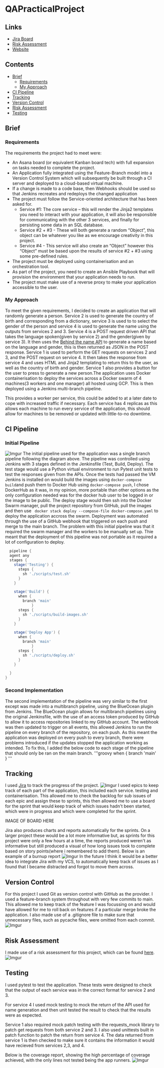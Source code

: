 # QAPracticalProject

## Links
- [Jira Board](https://iwanmoreton.atlassian.net/jira/software/projects/RPG/boards/2) 
- [Risk Assessment](https://docs.google.com/spreadsheets/d/1IeuFpi1XlGLEOQXmaGHo8kVIGX8WgU8-X_HEDSg3zGQ/edit?usp=sharing)
- [Website]()

## Contents
- [Brief](#brief)
    - [Requirements](#requirements)
    - [My Approach](#my-approach)
- [CI Pipeline](#ci-pipeline)
- [Tracking](#tracking)
- [Version Control](#version-control)
- [Risk Assessment](#risk-assessment)
- [Testing](#testing)
    

## Brief
### Requirements
The requirements the project had to meet were:
- An Asana board (or equivalent Kanban board tech) with full expansion on tasks needed to complete the project.
- An Application fully integrated using the Feature-Branch model into a Version Control System which will subsequently be built through a CI server and deployed to a cloud-based virtual machine.
- If a change is made to a code base, then Webhooks should be used so that Jenkins recreates and redeploys the changed application
- The project must follow the Service-oriented architecture that has been asked for.
  - Service #1: The core service – this will render the Jinja2 templates you need to interact with your application, it will also be responsible for communicating with the other 3 services, and finally for persisting some data in an SQL database.
  - Service #2 + #3 - These will both generate a random “Object”, this object can be whatever you like as we encourage creativity in this project.
  - Service #4 - This service will also create an “Object” however this “Object” must be based upon the results of service #2 + #3 using some pre-defined rules.
- The project must be deployed using containerisation and an orchestration tool.
- As part of the project, you need to create an Ansible Playbook that will provision the environment that your application needs to run.
- The project must make use of a reverse proxy to make your application accessible to the user.

### My Approach
To meet the given requirements, I decided to create an application that will randomly generate a person. Service 2 is used to generate the country of birth and corresponding from a dictionary, service 3 is used to to select the gender of the person and service 4 is used to generate the name using the outputs from services 2 and 3. Service 4 is a POST request driven API that takes the language spoken(given by service 2) and the gender(given by service 3). It then uses the [Behind the name API](https://www.behindthename.com/api/) to generate a name based on the language and gender, this is then returned as JSON in the POST response. Service 1 is used to perform the GET requests on services 2 and 3, and the POST request on service 4. It then takes the response from service 4 and uses HTML and Jinja2 templating to return this to the user, as well as the country of birth and gender. Service 1 also provides a button for the user to press to generate a new person.The application uses Docker containerisation to deploy the services across a Docker swarm of 4 machines(3 workers and one manager) all hosted using GCP. This is then deployed using a Jenkins multi-branch pipeline.

 This provides a worker per service, this could be added to at a later date to cope with increased traffic if necessary. Each service has 4 replicas as this allows each machine to run every service of the application, this should allow for machines to be removed or updated with little-to-no downtime.

## CI Pipeline

### Initial Pipeline
![Imgur](https://i.imgur.com/zBeTDPh.png)
The initial pipeline used for the application was a single branch pipeline following the diagram above. The pipeline was controlled using Jenkins with 3 stages defined in the Jenkinsfile (Test, Build, Deploy). The test stage would use a Python virtual environment to run Pytest unit tests to test the responses given from the APIs. Once the tests had passed the VM Jenkins is installed on would build the images using ` docker-compose build `and push them to Docker Hub using ` docker-compose push `, I chose DockerHub as it was, in my opinion, more portable than other options as the only configuration needed was for the docker hub user to be logged in or the image to be public. The deploy stage would then ssh into the Docker Swarm manager, pull the project repository from GitHub, pull the images and then use ` docker stack deploy --compose-file docker-compose.yaml` to deploy the application accross the swarm. Deployment was automated through the use of a GitHub webhook that triggered on each push and merge to the main branch. The problem with this initial pipeline was that it required the swarm manager and the workers to be manually set up. Thie meant that the deployment of this pipeline was not portable as it required a lot of configuration to deploy. 
```groovy 
  pipeline {
  agent any
  stages {
    stage('Testing') {
      steps {
        sh './scripts/test.sh'
      }
    }

    stage('Build') {
      when {
        branch 'main'
            }
      steps {
        sh './scripts/build-images.sh'
      }
    }

    stage('Deploy App') {
      when {
        branch 'main'
            }
      steps {
        sh './scripts/deploy.sh'
      }
    }

  }
}
```
### Second Implementation
The second implementation of the pipeline was very similar to the first except was made into a multibranch pipeline, using the BlueOcean plugin from Jenkins. The BlueOcean plugin allows for multibranch pipelines using the original Jenkinsfile, with the use of an access token produced by GitHub to allow it to access repositories linked to my GitHub account. The webhook was then updated to trigger on all events, this allowed Jenkins to run the pipeline on every branch of the repository, on each push. As this meant the application was deployed on every push to every branch, there were problems introduced if the updates stopped the application working as intended. To fix this, I added the below code to each stage of the pipeline that should only be ran on the main branch. 
'''groovy 
  when {
    branch 'main'  
  }
'''


## Tracking
I used [Jira](https://iwanmoreton.atlassian.net/jira/software/projects/RPG/boards/2) to track the progress of the project.
![Imgur](https://i.imgur.com/eatK3Hp.png)
I used epics to keep track of each part of the application, this included each service. testing and containerisation. This allowed me to check the backlog for sub issues of each epic and assign these to sprints, this then allowed me to use a board for the sprint that would keep track of which issues hadn't been started, which were in progress and which were completed for the sprint.

IMAGE OF BOARD HERE

Jira also produces charts and reports automatically for the sprints. On a larger project these would be a lot more informative but, as sprints for this project were only a few hours at a time, the reports produced weren't as informative but still produced a visual of how long issues took to complete based on story points(where i remembered to add them). Below is an example of a burnup report
![Imgur](https://i.imgur.com/TNEIb6t.png)
In the future I think it would be a better idea to integrate Jira with my VCS, to automatically keep track of issues as I found that I became distracted and forgot to move them across.

## Version Control
For this project I used Git as version control with GitHub as the provider. I used a feature-branch system throughout with very few commits to main. This allowed me to keep track of the feature I was focussing on and would have allowed for me to roll back on features if a particular merge broke the application. I also made use of a .gitignore file to make sure that unnecessary files, such as pycache files, were omitted from each commit.
![Imgur](https://i.imgur.com/ubj78kC.png)
## Risk Assessment
I made use of a risk assessment for this project, which can be found [here](https://docs.google.com/spreadsheets/d/1IeuFpi1XlGLEOQXmaGHo8kVIGX8WgU8-X_HEDSg3zGQ/edit?usp=sharing). 
![Imgur](https://i.imgur.com/3c1eDOA.png)
## Testing
I used pytest to test the application. These tests were designed to check that the output of each service was in the correct format for service 2 and 3. 

For service 4 I used mock testing to mock the return of the API used for name generation and then unit tested the result to check that the results were as expected. 

Service 1 also required mock patch testing with the requests_mock library to patch get requests from both service 2 and 3. I also used unittests built in patch function to patch the return from service 4. The data returned from service 1 is then checked to make sure it contains the information it would have recieved from services 2,3, and 4.

Below is the coverage report, showing the high percentage of coverage achieved, with the only lines not tested being the app runners.
![Imgur](https://i.imgur.com/Gney1rL.png)
